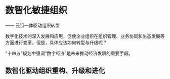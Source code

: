 # 数智化敏捷组织

  —— 云钉一体驱动组织转型

数字化技术的深入发展和应用，促使企业组织在组织管理、业务协同和生态发展等方面进行变革。但是，具体应该如何转型与升级呢？

"十四五"规划中强调“数字经济”是未来推动经济发展的重要手段。

## 数智化驱动组织重构、升级和进化
